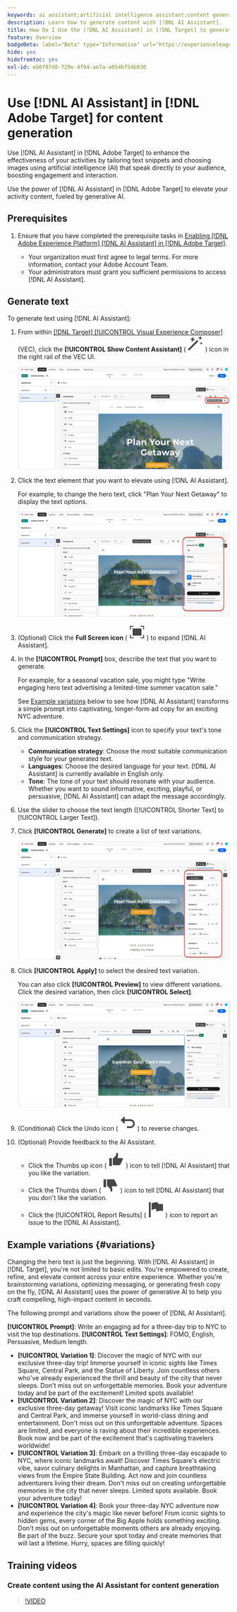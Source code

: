 ```yaml
---
keywords: ai assistant;artificial intelligence assistant;content generation;content accelerator;content generation;generate content
description: Learn how to generate content with [!DNL AI Assistant].
title: How Do I Use the [!DNL AI Assistant] in [!DNL Target] to generate content?
feature: Overview
badgeBeta: label="Beta" type="Informative" url="https://experienceleague.adobe.com/docs/target/using/introduction/intro.html#beta newtab=true" tooltip="What are Beta features in [!DNL Adobe Target]."
hide: yes
hidefromtoc: yes
exl-id: eb6f07d8-729e-4f94-ae7a-a054bf54b030
---
```

# Use [!DNL AI Assistant] in [!DNL Adobe Target] for content generation

Use [!DNL AI Assistant] in [!DNL Adobe Target] to enhance the effectiveness of your activities by tailoring text snippets and choosing images using artificial intelligence (AI) that speak directly to your audience, boosting engagement and interaction.

Use the power of [!DNL AI Assistant] in [!DNL Adobe Target] to elevate your activity content, fueled by generative AI.

## Prerequisites

1. Ensure that you have completed the prerequisite tasks in [Enabling [!DNL Adobe Experience Platform] [!DNL AI Assistant] in [!DNL Adobe Target]](/help/main/c-intro/enabling-ai-assistant.md).

   * Your organization must first agree to legal terms. For more information, contact your Adobe Account Team.
   * Your administrators must grant you sufficient permissions to access [!DNL AI Assistant].

## Generate text

To generate text using [!DNL AI Assistant]:

1. From within [[!DNL Target] [!UICONTROL Visual Experience Composer]](/help/main/c-experiences/c-visual-experience-composer/viztarget-options.md) (VEC), click the **[!UICONTROL Show Content Assistant]** ( ![Show Content Assistant icon](/help/main/assets/icons/MagicWand.svg) ) icon in the right rail of the VEC UI.

   ![Show Content Assistant icon](/help/main/c-intro/assets/ai-assistant-conntet-generation-icon.png)

1. Click the text element that you want to elevate using [!DNL AI Assistant].

   For example, to change the hero text, click "Plan Your Next Getaway" to display the text options.

   ![Text Settings pane](/help/main/c-intro/assets/ai-text-settings.png)

1. (Optional) Click the **Full Screen icon** ( ![Full Screen icon](/help/main/assets/icons/FullScreen.svg) ) to expand [!DNL AI Assistant].

1. In the **[!UICONTROL Prompt]** box, describe the text that you want to generate.

   For example, for a seasonal vacation sale, you might type "Write engaging hero text advertising a limited-time summer vacation sale."

   See [Example variations](#variations) below to see how [!DNL AI Assistant] transforms a simple prompt into captivating, longer-form ad copy for an exciting NYC adventure.

1. Click the **[!UICONTROL Text Settings]** icon to specify your text's tone and communication strategy.

   * **Communication strategy**: Choose the most suitable communication style for your generated text.
   * **Languages**: Choose the desired language for your text. [!DNL AI Assistant] is currently available in English only.
   * **Tone**: The tone of your text should resonate with your audience. Whether you want to sound informative, exciting, playful, or persuasive, [!DNL AI Assistant] can adapt the message accordingly.
   
1. Use the slider to choose the text length ([!UICONTROL Shorter Text] to [!UICONTROL Larger Text]).

1. Click **[!UICONTROL Generate]** to create a list of text variations.

   ![AI Assistant text variations](/help/main/c-intro/assets/ai-variations-text.png)

1. Click **[!UICONTROL Apply]** to select the desired text variation.

   You can also click **[!UICONTROL Preview]** to view different variations. Click the desired variation, then click **[!UICONTROL Select]**.

   ![AI Assistant with generated text](/help/main/c-intro/assets/ai-text-done.png)

1. (Conditional) Click the Undo icon ( ![Undo icon](/help/main/assets/icons/Undo.svg) ) to reverse changes.

1. (Optional) Provide feedback to the AI Assistant.

   * Click the Thumbs up icon ( ![Thumbs up](/help/main/assets/icons/ThumbUp.svg) ) icon to tell [!DNL AI Assistant] that you like the variation.
   * Click the Thumbs down ( ![Thumbs down icon](/help/main/assets/icons/ThumbDown.svg) ) icon to tell [!DNL AI Assistant] that you don't like the variation.
   * Click the [!UICONTROL Report Results] ( ![Report results icon](/help/main/assets/icons/Flag.svg) ) icon to report an issue to the [!DNL AI Assistant].

## Example variations {#variations}

Changing the hero text is just the beginning. With [!DNL AI Assistant] in [!DNL Target], you're not limited to basic edits. You're empowered to create, refine, and elevate content across your entire experience. Whether you're brainstorming variations, optimizing messaging, or generating fresh copy on the fly, [!DNL AI Assistant] uses the power of generative AI to help you craft compelling, high-impact content in seconds.

The following prompt and variations show the power of [!DNL AI Assistant].

**[!UICONTROL Prompt]**: Write an engaging ad for a three-day trip to NYC to visit the top destinations.
**[!UICONTROL Text Settings]**: FOMO, English, Persuasive, Medium length.
* **[!UICONTROL Variation 1]**: Discover the magic of NYC with our exclusive three-day trip! Immerse yourself in iconic sights like Times Square, Central Park, and the Statue of Liberty. Join countless others who've already experienced the thrill and beauty of the city that never sleeps. Don't miss out on unforgettable memories. Book your adventure today and be part of the excitement! Limited spots available!
* **[!UICONTROL Variation 2]**: Discover the magic of NYC with our exclusive three-day getaway! Visit iconic landmarks like Times Square and Central Park, and immerse yourself in world-class dining and entertainment. Don't miss out on this unforgettable adventure. Spaces are limited, and everyone is raving about their incredible experiences. Book now and be part of the excitement that's captivating travelers worldwide!
* **[!UICONTROL Variation 3]**: Embark on a thrilling three-day escapade to NYC, where iconic landmarks await! Discover Times Square's electric vibe, savor culinary delights in Manhattan, and capture breathtaking views from the Empire State Building. Act now and join countless adventurers living their dream. Don't miss out on creating unforgettable memories in the city that never sleeps. Limited spots available. Book your adventure today!
* **[!UICONTROL Variation 4]**: Book your three-day NYC adventure now and experience the city's magic like never before! From iconic sights to hidden gems, every corner of the Big Apple holds something exciting. Don't miss out on unforgettable moments others are already enjoying. Be part of the buzz. Secure your spot today and create memories that will last a lifetime. Hurry, spaces are filling quickly!

## Training videos

### Create content using the AI Assistant for content generation

>[!VIDEO](https://video.tv.adobe.com/v/3434635/?learn=on">https://video.tv.adobe.com/v/3434635/?learn=on)
